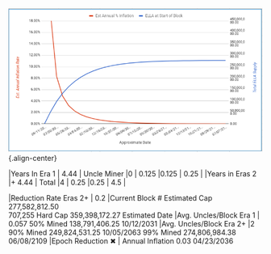 <!-- TITLE: Monetary Supply -->
<!-- SUBTITLE: A stable Ethereum-like network with no premine and no dev fees -->


![Monetary Supply](/uploads/monetary-supply.png "Monetary Supply"){.align-center}

|Years In Era 1	                     | 4.44		     | Uncle Miner	|0	 | 0.125	|0.125	| 0.25 |
|Years in Eras 2                    |+	4.44	   | Total	             |4	  | 0.25	  |0.25	   | 4.5    |
							
|Reduction Rate Eras 2+    |	0.2		       |Current Block #		Estimated Cap	277,582,812.50	
			707,255		Hard Cap	359,398,172.27	Estimated Date
|Avg. Uncles/Block Era 1   |	0.057				50% Mined	138,791,406.25	10/12/2031
|Avg. Uncles/Block Era 2+	|2				90% Mined	249,824,531.25	10/05/2063
					99% Mined	274,806,984.38	06/08/2109
|Epoch Reduction	✖︎				  | Annual Inflation	0.03	04/23/2036